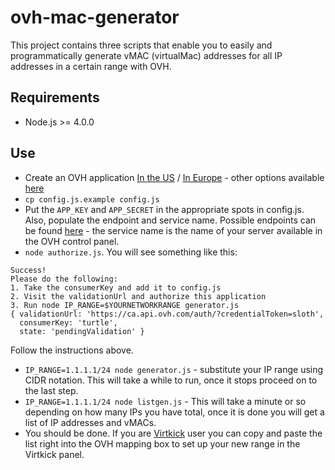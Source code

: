 # ovh-mac-generator

This project contains three scripts that enable you to easily and programmatically
generate vMAC (virtualMac) addresses for all IP addresses in a certain range with
OVH.

## Requirements

* Node.js >= 4.0.0

## Use

* Create an OVH application [In the US](https://ca.api.ovh.com/createApp/) / [In Europe](https://eu.api.ovh.com/createApp/) - other options available [here](http://ovh.github.io/node-ovh/)
* `cp config.js.example config.js`
* Put the `APP_KEY` and `APP_SECRET` in the appropriate spots in config.js. Also, populate the endpoint and service name. Possible endpoints can be found [here](http://ovh.github.io/node-ovh/) - the service name is the name of your server available in the OVH control panel.
* `node authorize.js`. You will see something like this:

```
Success!
Please do the following:
1. Take the consumerKey and add it to config.js
2. Visit the validationUrl and authorize this application
3. Run node IP_RANGE=$YOURNETWORKRANGE generator.js
{ validationUrl: 'https://ca.api.ovh.com/auth/?credentialToken=sloth',
  consumerKey: 'turtle',
  state: 'pendingValidation' }
```

Follow the instructions above.

* `IP_RANGE=1.1.1.1/24 node generator.js` - substitute your IP range using CIDR notation. This will take a while to run, once it stops proceed on to the last step.
* `IP_RANGE=1.1.1.1/24 node listgen.js` - This will take a minute or so depending on how many IPs you have total, once it is done you will get a list of IP addresses and vMACs.
* You should be done. If you are [Virtkick](https://virtkick.com) user you can copy and paste the list right into the OVH mapping box to set up your new range in the Virtkick panel.
